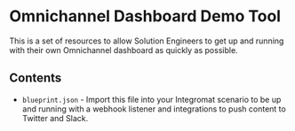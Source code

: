 # Omnichannel Dashboard Demo Tool

This is a set of resources to allow Solution Engineers to get up and running with their own Omnichannel dashboard as quickly as possible.

## Contents
* `blueprint.json` - Import this file into your Integromat scenario to be up and running with a webhook listener and integrations to push content to Twitter and Slack.